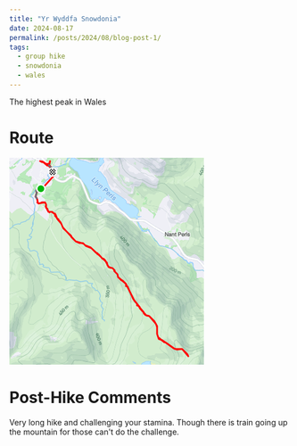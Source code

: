 ```yaml
---
title: "Yr Wyddfa Snowdonia"
date: 2024-08-17
permalink: /posts/2024/08/blog-post-1/
tags:
  - group hike
  - snowdonia
  - wales
---
```


The highest peak in Wales

Route
======
<img src="/images/snowdonia.png">

Post-Hike Comments
======
Very long hike and challenging your stamina. Though there is train going up the mountain for those can't do the challenge.